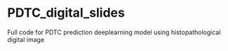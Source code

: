 # PDTC_digital_slides
Full code for PDTC prediction deeplearning model using histopathological digital image
